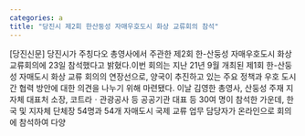 ```yaml
---
categories: a
title: "당진시 제2회 한산둥성 자매우호도시 화상 교류회의 참석"
---
```

[당진신문] 당진시가 주칭다오 총영사에서 주관한 제2회 한-산둥성 자매우호도시 화상 교류회의에 23일 참석했다고 밝혔다.이번 회의는 지난 21년 9월 개최된 제1회 한-산둥성 자매도시 화상 교류 회의의 연장선으로, 양국이 추진하고 있는 주요 정책과 우호 도시 간 협력 방안에 대한 의견을 나누기 위해 마련됐다. 이날 김영한 총영사, 산둥성 주재 지자체 대표처 소장, 코트라ㆍ관광공사 등 공공기관 대표 등 30여 명이 참석한 가운데, 한국 및 지자체 단체장 54명과 54개 자매도시 국제 교류 업무 담당자가 온라인으로 회의에 참석하여 다양